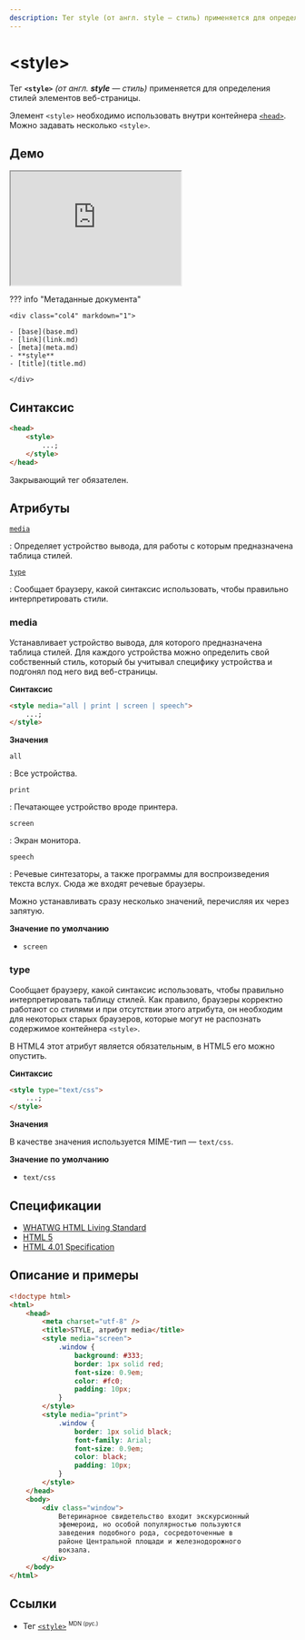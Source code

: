 ```yaml
---
description: Тег style (от англ. style — стиль) применяется для определения стилей элементов веб-страницы
---
```


# &lt;style&gt;

Тег **`<style>`** _(от англ. **style** — стиль)_ применяется для определения стилей элементов веб-страницы.

Элемент `<style>` необходимо использовать внутри контейнера [`<head>`](head.md). Можно задавать несколько `<style>`.

## Демо

<iframe class="interactive is-tabbed-standard-height" height="200" src="https://interactive-examples.mdn.mozilla.net/pages/tabbed/style.html" title="MDN Web Docs Interactive Example" loading="lazy" data-readystate="complete"></iframe>

??? info "Метаданные документа"

    <div class="col4" markdown="1">

    - [base](base.md)
    - [link](link.md)
    - [meta](meta.md)
    - **style**
    - [title](title.md)

    </div>

## Синтаксис

```html
<head>
    <style>
        ...;
    </style>
</head>
```

Закрывающий тег обязателен.

## Атрибуты

[`media`](#media)

: Определяет устройство вывода, для работы с которым предназначена таблица стилей.

[`type`](#type)

: Сообщает браузеру, какой синтаксис использовать, чтобы правильно интерпретировать стили.

### media

Устанавливает устройство вывода, для которого предназначена таблица стилей. Для каждого устройства можно определить свой собственный стиль, который бы учитывал специфику устройства и подгонял под него вид веб-страницы.

**Синтаксис**

```html
<style media="all | print | screen | speech">
    ...;
</style>
```

**Значения**

`all`

: Все устройства.

`print`

: Печатающее устройство вроде принтера.

`screen`

: Экран монитора.

`speech`

: Речевые синтезаторы, а также программы для воспроизведения текста вслух. Сюда же входят речевые браузеры.

Можно устанавливать сразу несколько значений, перечисляя их через запятую.

**Значение по умолчанию**

-   `screen`

### type

Сообщает браузеру, какой синтаксис использовать, чтобы правильно интерпретировать таблицу стилей. Как правило, браузеры корректно работают со стилями и при отсутствии этого атрибута, он необходим для некоторых старых браузеров, которые могут не распознать содержимое контейнера `<style>`.

В HTML4 этот атрибут является обязательным, в HTML5 его можно опустить.

**Синтаксис**

```html
<style type="text/css">
    ...;
</style>
```

**Значения**

В качестве значения используется MIME-тип — `text/css`.

**Значение по умолчанию**

-   `text/css`

## Спецификации

-   [WHATWG HTML Living Standard](https://html.spec.whatwg.org/multipage/document-metadata.html#the-style-element)
-   [HTML 5](http://www.w3.org/TR/html5/document-metadata.html#the-style-element)
-   [HTML 4.01 Specification](http://www.w3.org/TR/html401/present/styles.html#h-14.2.3)

## Описание и примеры

```html
<!doctype html>
<html>
    <head>
        <meta charset="utf-8" />
        <title>STYLE, атрибут media</title>
        <style media="screen">
            .window {
                background: #333;
                border: 1px solid red;
                font-size: 0.9em;
                color: #fc0;
                padding: 10px;
            }
        </style>
        <style media="print">
            .window {
                border: 1px solid black;
                font-family: Arial;
                font-size: 0.9em;
                color: black;
                padding: 10px;
            }
        </style>
    </head>
    <body>
        <div class="window">
            Ветеринарное свидетельство входит экскурсионный
            эфемероид, но особой популярностью пользуются
            заведения подобного рода, сосредоточенные в
            районе Центральной площади и железнодорожного
            вокзала.
        </div>
    </body>
</html>
```

## Ссылки

-   Тег [`<style>`](https://developer.mozilla.org/ru/docs/Web/HTML/Element/style) <sup><small>MDN (рус.)</small></sup>
